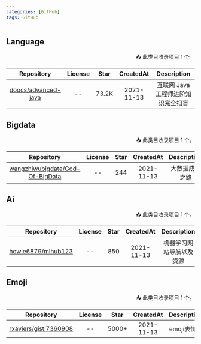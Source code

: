 ```yaml
---
categories: [GitHub]
tags: GitHub
---
```




## Language

<p align="right">
📥 此类目收录项目 1 个。
</p>

|                          Repository                          | License | Star  |CreatedAt | Description |
|:------------------------------------------------------------:|:-------:|:-----:|:-:|:-:|
| [doocs/advanced-java](https://github.com/doocs/advanced-java) | -- | 73.2K |2021-11-13| 互联网 Java 工程师进阶知识完全扫盲 |


## Bigdata

<p align="right">
📥 此类目收录项目 1 个。
</p>

|                               Repository                                | License | Star  |CreatedAt |  Description |
|:-----------------------------------------------------------------------:|:-------:|:-:|:-:|:-----------:|
| [wangzhiwubigdata/God-Of-BigData](https://github.com/wangzhiwubigdata/God-Of-BigData)  |   --    |244|2021-11-13|   大数据成神之路   |



## Ai

<p align="right">
📥 此类目收录项目 1 个。
</p>

|                               Repository                                | License | Star |CreatedAt |  Description |
|:-----------------------------------------------------------------------:|:-------:|:----:|:-:|:-:|
| [howie6879/mlhub123](https://github.com/howie6879/mlhub123)| -- | 850  |2021-11-13| 机器学习网站导航以及资源 |

## Emoji

<p align="right">
📥 此类目收录项目 1 个。
</p>

|                               Repository                               | License | Star  |CreatedAt | Description |
|:----------------------------------------------------------------------:|:-------:|:-----:|:-:|:-----------:|
|     [rxaviers/gist:7360908](https://gist.github.com/rxaviers/7360908)     | -- | 5000+ |2021-11-13|  emoji表情库   |


